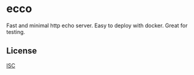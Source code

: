
# ecco

Fast and minimal http echo server. Easy to deploy with docker. Great for testing.

## License

[ISC](LICENSE)
